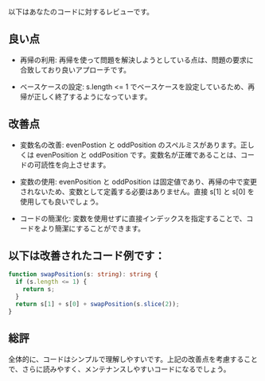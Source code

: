 以下はあなたのコードに対するレビューです。

## 良い点

- 再帰の利用: 再帰を使って問題を解決しようとしている点は、問題の要求に合致しており良いアプローチです。

- ベースケースの設定: s.length <= 1 でベースケースを設定しているため、再帰が正しく終了するようになっています。

## 改善点

- 変数名の改善: evenPostion と oddPosition のスペルミスがあります。正しくは evenPosition と oddPosition です。変数名が正確であることは、コードの可読性を向上させます。

- 変数の使用: evenPosition と oddPosition は固定値であり、再帰の中で変更されないため、変数として定義する必要はありません。直接 s[1] と s[0] を使用しても良いでしょう。

- コードの簡潔化: 変数を使用せずに直接インデックスを指定することで、コードをより簡潔にすることができます。

## 以下は改善されたコード例です：

```typescript
function swapPosition(s: string): string {
  if (s.length <= 1) {
    return s;
  }
  return s[1] + s[0] + swapPosition(s.slice(2));
}
```

## 総評

全体的に、コードはシンプルで理解しやすいです。上記の改善点を考慮することで、さらに読みやすく、メンテナンスしやすいコードになるでしょう。
